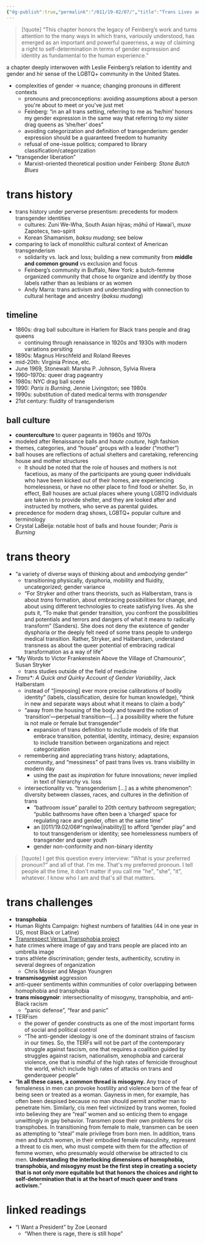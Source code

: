 ```yaml
---
{"dg-publish":true,"permalink":"/011/19-02/07/","title":"Trans Lives and Theories","tags":["SJS310"],"noteIcon":"1","created":"2024-09-26T13:45:04.172-07:00","updated":"2024-09-26T15:33:03.550-07:00"}
---
```


> [!quote] “This chapter honors the legacy of Feinberg’s work and turns attention to the many ways in which trans, variously understood, has emerged as an important and powerful queerness, a way of claiming a right to self-determination in terms of gender expression and identity as fundamental to the human experience.”

a chapter deeply interwoven with Leslie Feinberg’s relation to identity and gender and hir sense of the LGBTQ+ community in the United States.

- complexities of gender → nuance; changing pronouns in different contexts
	- pronouns and preconceptions: avoiding assumptions about a person you're about to meet or you've just met
	- Feinberg: “in an all trans setting, referring to me as ‘he/him’ honors my gender expression in the same way that referring to my sister drag queens as ‘she/her’ does”
	- avoiding categorization and definition of transgenderism: gender expression should be a guaranteed freedom to humanity
	- refusal of one-issue politics; compared to library classification/categorization
- “transgender liberation”
	- Marxist-oriented theoretical position under Feinberg: *Stone Butch Blues*
# trans history
- trans history under perverse presentism: precedents for modern transgender identities
	- cultures: Zuni We-Wha, South Asian hijras; _māhū_ of Hawai’i, *muxe* Zapotecs, two-spirit
	- Korean Shamanism, *baksu mudang*; see below
- comparing to lack of monolithic cultural context of American transgenderism
	- solidarity vs. lack and loss; building a new community from **middle and common ground** vs exclusion and focus
	- Feinberg’s community in Buffalo, New York: a butch-femme organized community that chose to organize and identify by those labels rather than as lesbians or as women
	- Andy Marra: trans activism and understanding with connection to cultural heritage and ancestry (*baksu mudang*)
## timeline
- 1860s: drag ball subculture in Harlem for Black trans people and drag queens
	- continuing through renaissance in 1920s and 1930s with modern variations persiting
- 1890s: Magnus Hirschfeld and Roland Reeves
- mid-20th: Virginia Prince, etc.
- June 1969, Stonewall: Marsha P. Johnson, Sylvia Rivera
- 1960–1970s: queer drag pageantry
- 1980s: NYC drag ball scene
- 1990: *Paris is Burning*, Jennie Livingston; see 1980s
- 1990s: substitution of dated medical terms with *transgender*
- 21st century: fluidity of transgenderism
## ball culture
- **counterculture** to queer pageants in 1960s and 1970s
- modeled after Renaissance balls and *haute couture*, high fashion
- themes, categories, and “house” groups with a leader (“mother”)
- ball houses are reflections of actual shelters and caretaking, referencing house and mother structures
	- It should be noted that the role of houses and mothers is not facetious, as many of the participants are young queer individuals who have been kicked out of their homes, are experiencing homelessness, or have no other place to find food or shelter. So, in effect, Ball houses are actual places where young LGBTQ individuals are taken in to provide shelter, and they are looked after and instructed by mothers, who serve as parental guides.
- precedence for modern drag shows, LGBTQ+ popular culture and terminology
- Crystal LaBeija: notable host of balls and house founder; *Paris is Burning*
# trans theory
- “a variety of diverse ways of thinking about and *embodying* gender”
	- transitioning physically, dysphoria, mobility and fluidity, uncategorized; gender variance
	- “For Stryker and other trans theorists, such as Halberstam, trans is about _trans_ formation, about embracing possibilities for change, and about using different technologies to create satisfying lives. As she puts it, “To make that gender transition, you confront the possibilities and potentials and terrors and dangers of what it means to radically transform” (Sanders). She does not deny the existence of gender dysphoria or the deeply felt need of some trans people to undergo medical transition. Rather, Stryker, and Halberstam, understand transness as about the queer potential of embracing radical transformation as a way of life”
- “My Words to Victor Frankenstein Above the Village of Chamounix”, Susan Stryker
	- trans studies outside of the field of medicine
- *Trans\*: A Quick and Quirky Account of Gender Variability*, Jack Halberstam
	- instead of “\[imposing] ever more precise calibrations of bodily identity” (labels, classification, desire for human knowledge), “think in new and separate ways about what it means to claim a body”
	- “away from the housing of the body and toward the notion of ‘transition’—perpetual transition—\[…] a possibility where the future is not male or female but transgender”
		- expansion of trans definition to include models of life that embrace transition, potential, identity, intimacy, desire; expansion to include transition between organizations and reject categorization
	- remembering and appreciating trans history; adaptations, community, and “messiness” of past trans lives vs. trans visibility in modern day
		- using the past as *inspiration* for future innovations; never implied in text of hierarchy vs. loss
	- intersectionality vs. “transgenderism \[…] as a white phenomenon”: diversity between classes, races, and cultures in the definition of trans
		- “bathroom issue” parallel to 20th century bathroom segregation; “public bathrooms have often been a ‘charged’ space for regulating race and gender, often at the same time”
		- an [[011/19.02/06#^nqnlwa\|inability]] to afford “gender play” and to tout transgenderism or identity; see homelessness numbers of transgender and queer youth
		- gender non-conformity and non-binary identity
> [!quote] I get this question every interview: "What is your preferred pronoun?" and all of that. I'm me. That's my preferred pronoun. I tell people all the time, it don't matter if you call me "he", "she", "it", whatever. I know who I am and that's all that matters.

# trans challenges
- **transphobia**
- Human Rights Campaign: highest numbers of fatalities (44 in one year in US, most Black or Latine)
- [Transrespect Versus Transphobia project](https://transrespect.org/en/)
- hate crimes where image of gay and trans people are placed into an umbrella image
- trans athlete discrimination; gender tests, authenticity, scrutiny in several degrees of organization
	- Chris Mosier and Megan Youngren
- **transmisogynist** aggression
- anti-queer sentiments within communities of color overlapping between homophobia and transphobia
- **trans misogynoir**: intersectionality of misogyny, transphobia, and anti-Black racism
	- “panic defense”, “fear and panic”
- TERFism
	- the power of gender constructs as one of the most important forms of social and political control
	- “The anti-gender ideology is one of the dominant strains of fascism in our times. So, the TERFs will not be part of the contemporary struggle against fascism, one that requires a coalition guided by struggles against racism, nationalism, xenophobia and carceral violence, one that is mindful of the high rates of femicide throughout the world, which include high rates of attacks on trans and genderqueer people”
- “**In all these cases, a common thread is misogyny.** Any trace of femaleness in men can provoke hostility and violence born of the fear of being seen or treated as a woman. Gayness in men, for example, has often been despised because no man should permit another man to penetrate him. Similarly, cis men feel victimized by trans women, fooled into believing they are “real” women and so enticing them to engage unwittingly in gay behavior. Transmen pose their own problems for cis transphobes. In transitioning from female to male, transmen can be seen as attempting to “steal” male privilege from born men. In addition, trans men and butch women, in their embodied female masculinity, represent a threat to cis men, who must compete with them for the affection of femme women, who presumably would otherwise be attracted to cis men. **Understanding the interlocking dimensions of homophobia, transphobia, and misogyny must be the first step in creating a society that is not only more equitable but that honors the choices and right to self-determination that is at the heart of much queer and trans activism.**”
# linked readings
- “I Want a President” by Zoe Leonard
	- “When there is rage, there is still hope”